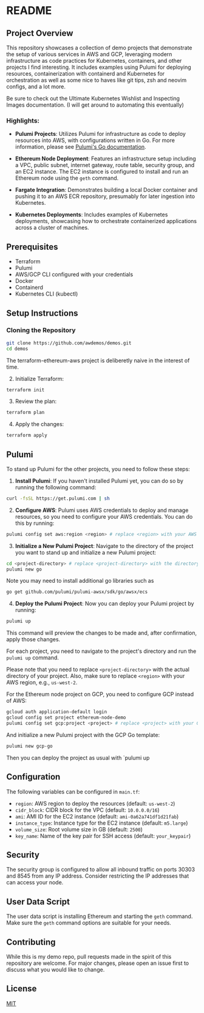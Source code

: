 # README

## Project Overview

This repository showcases a collection of demo projects that demonstrate the setup of various services in AWS and GCP, leveraging modern infrastructure as code practices for Kubernetes, containers, and other projects I find interesting. It includes examples using Pulumi for deploying resources, containerization with containerd and Kubernetes for orchestration as well as some nice to haves like git tips, zsh and neovim configs, and a lot more.

Be sure to check out the Ultimate Kubernetes Wishlist and Inspecting Images documentation. (I will get around to automating this eventually)

### Highlights:

- **Pulumi Projects**: Utilizes Pulumi for infrastructure as code to deploy resources into AWS, with configurations written in Go. For more information, please see [Pulumi's Go documentation](https://www.pulumi.com/docs/languages-sdks/go/).

- **Ethereum Node Deployment**: Features an infrastructure setup including a VPC, public subnet, internet gateway, route table, security group, and an EC2 instance. The EC2 instance is configured to install and run an Ethereum node using the `geth` command.

- **Fargate Integration**: Demonstrates building a local Docker container and pushing it to an AWS ECR repository, presumably for later ingestion into Kubernetes.

- **Kubernetes Deployments**: Includes examples of Kubernetes deployments, showcasing how to orchestrate containerized applications across a cluster of machines.

## Prerequisites

- Terraform
- Pulumi
- AWS/GCP CLI configured with your credentials
- Docker
- Containerd
- Kubernetes CLI (kubectl)

## Setup Instructions

### Cloning the Repository

```bash
git clone https://github.com/awdemos/demos.git
cd demos
```

The terraform-ethereum-aws project is deliberetly naive in the interest of time. 

2. Initialize Terraform:

```bash
terraform init
```

3. Review the plan:

```bash
terraform plan
```

4. Apply the changes:

```bash
terraform apply
```

## Pulumi

To stand up Pulumi for the other projects, you need to follow these steps:

1. **Install Pulumi**: If you haven't installed Pulumi yet, you can do so by running the following command:

```bash
curl -fsSL https://get.pulumi.com | sh
```

2. **Configure AWS**: Pulumi uses AWS credentials to deploy and manage resources, so you need to configure your AWS credentials. You can do this by running:

```bash
pulumi config set aws:region <region> # replace <region> with your AWS region, e.g., us-west-2
```

3. **Initialize a New Pulumi Project**: Navigate to the directory of the project you want to stand up and initialize a new Pulumi project:

```bash
cd <project-directory> # replace <project-directory> with the directory of your project
pulumi new go
```

Note you may need to install additional go libraries such as 

```bash
go get github.com/pulumi/pulumi-awsx/sdk/go/awsx/ecs
```

4. **Deploy the Pulumi Project**: Now you can deploy your Pulumi project by running:

```bash
pulumi up
```

This command will preview the changes to be made and, after confirmation, apply those changes.

For each project, you need to navigate to the project's directory and run the `pulumi up` command.

Please note that you need to replace `<project-directory>` with the actual directory of your project. Also, make sure to replace `<region>` with your AWS region, e.g., `us-west-2`.

For the Ethereum node project on GCP, you need to configure GCP instead of AWS:

```bash
gcloud auth application-default login
gcloud config set project ethereum-node-demo
pulumi config set gcp:project <project> # replace <project> with your GCP project ID
```

And initialize a new Pulumi project with the GCP Go template:

```bash
pulumi new gcp-go
```

Then you can deploy the project as usual with `pulumi up

## Configuration

The following variables can be configured in `main.tf`:

- `region`: AWS region to deploy the resources (default: `us-west-2`)
- `cidr_block`: CIDR block for the VPC (default: `10.0.0.0/16`)
- `ami`: AMI ID for the EC2 instance (default: `ami-0a62a741df1d21fab`)
- `instance_type`: Instance type for the EC2 instance (default: `m5.large`)
- `volume_size`: Root volume size in GB (default: `2500`)
- `key_name`: Name of the key pair for SSH access (default: `your_keypair`)

## Security

The security group is configured to allow all inbound traffic on ports 30303 and 8545 from any IP address. Consider restricting the IP addresses that can access your node.

## User Data Script

The user data script is installing Ethereum and starting the `geth` command. Make sure the `geth` command options are suitable for your needs.

## Contributing

While this is my demo repo, pull requests made in the spirit of this repository are welcome. For major changes, please open an issue first to discuss what you would like to change.

## License

[MIT](https://choosealicense.com/licenses/mit/)